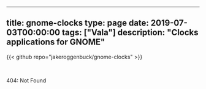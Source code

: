
---
title: gnome-clocks
type: page
date: 2019-07-03T00:00:00
tags: ["Vala"]
description: "Clocks applications for GNOME"
---

{{< github repo="jakeroggenbuck/gnome-clocks" >}}

<br>

404: Not Found